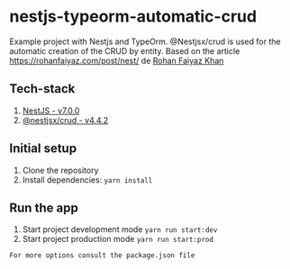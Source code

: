 # nestjs-typeorm-automatic-crud
Example project with Nestjs and TypeOrm. @Nestjsx/crud is used for the automatic creation of the CRUD by entity. Based on the article https://rohanfaiyaz.com/post/nest/ de [Rohan Faiyaz Khan](https://rohanfaiyaz.com/)

## Tech-stack
1. [NestJS - v7.0.0](https://nestjs.com/)
2. [@nestjsx/crud - v4.4.2](https://github.com/nestjsx/crud)

## Initial setup
1. Clone the repository
2. Install dependencies: ```yarn install```

## Run the app
1. Start project development mode ```yarn run start:dev```
2. Start project production mode ```yarn run start:prod```

```For more options consult the package.json file```
